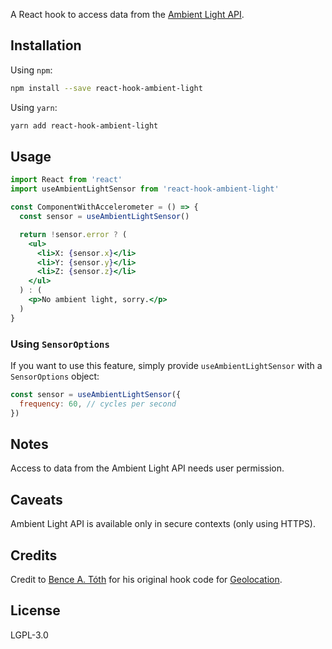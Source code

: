 A React hook to access data from the [Ambient Light API](https://developer.mozilla.org/en-US/docs/Web/API/AmbientLightSensor).

## Installation

Using `npm`:

```sh
npm install --save react-hook-ambient-light
```

Using `yarn`:

```sh
yarn add react-hook-ambient-light
```

## Usage

```jsx
import React from 'react'
import useAmbientLightSensor from 'react-hook-ambient-light'

const ComponentWithAccelerometer = () => {
  const sensor = useAmbientLightSensor()

  return !sensor.error ? (
    <ul>
      <li>X: {sensor.x}</li>
      <li>Y: {sensor.y}</li>
      <li>Z: {sensor.z}</li>
    </ul>
  ) : (
    <p>No ambient light, sorry.</p>
  )
}
```

### Using `SensorOptions`

If you want to use this feature, simply provide `useAmbientLightSensor` with a `SensorOptions` object:

```jsx
const sensor = useAmbientLightSensor({
  frequency: 60, // cycles per second
})
```

## Notes

Access to data from the Ambient Light API needs user permission.

## Caveats

Ambient Light API is available only in secure contexts (only using HTTPS).

## Credits

Credit to [Bence A. Tóth](https://github.com/bence-toth) for his original hook code for [Geolocation](https://www.npmjs.com/package/react-hook-geolocation).

## License

LGPL-3.0
